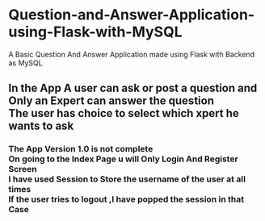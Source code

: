 # Question-and-Answer-Application-using-Flask-with-MySQL
A Basic Question And Answer Application made using Flask with Backend as MySQL
<h2> In the App A user can ask or post a question and Only an Expert can answer the question <br>
  The user has choice to select which xpert he wants to ask<br>
  </h2>
<h3> The App Version 1.0 is not complete<br>
  On going to the Index Page u will Only Login And Register Screen<br>
  I have used Session to Store the username of the user at all times<br>
  If the user tries to logout ,I have popped the session in that Case</h3>
